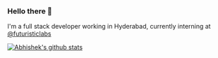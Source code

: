 ### Hello there 👋

I'm a full stack developer working in Hyderabad, currently interning at [@futuristiclabs](https://github.com/futuristiclabs)

[![Abhishek's github stats](https://github-readme-stats.vercel.app/api?username=roguedev9&count_private=true)](https://github.com/anuraghazra/github-readme-stats)

<!--
**rogueDev9/rogueDev9** is a ✨ _special_ ✨ repository because its `README.md` (this file) appears on your GitHub profile.

Here are some ideas to get you started:

- 🔭 I’m currently working on ...
- 🌱 I’m currently learning ...
- 👯 I’m looking to collaborate on ...
- 🤔 I’m looking for help with ...
- 💬 Ask me about ...
- 📫 How to reach me: ...
- 😄 Pronouns: ...
- ⚡ Fun fact: ...
-->

